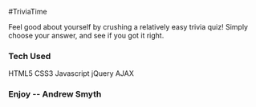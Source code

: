 #TriviaTime

Feel good about yourself by crushing a relatively easy trivia quiz! Simply choose your answer, and see if you got it right.

### Tech Used
HTML5
CSS3
Javascript
jQuery
AJAX

### Enjoy -- Andrew Smyth